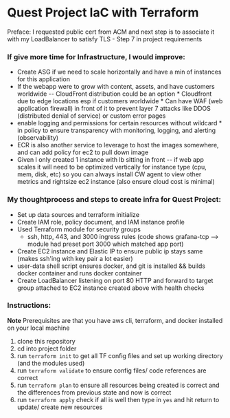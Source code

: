 # Quest Project IaC with Terraform

Preface: I requested public cert from ACM and next step is to associate it with my LoadBalancer to satisfy TLS - Step 7 in project requirements

### If give more time for Infrastructure, I would improve: ###
  *  Create ASG if we need to scale horizontally and have a min of instances for this application
  *  If the webapp were to grow with content, assets, and have customers worldwide -- CloudFront distribution could be an option
    *  Cloudfront due to edge locations esp if customers worldwide
    *  Can have WAF (web application firewall) in front of it to prevent layer 7 attacks like DDOS (distributed denial of service) or custom error pages
  *  enable logging and permissions for certain resources without wildcard * in policy to ensure transparency with monitoring, logging, and alerting (observability)
  *  ECR is also another service to leverage to host the images somewhere, and can add policy for ec2 to pull down image
  *  Given I only created 1 instance with lb sitting in front -- if web app scales it will need to be optimized vertically for instance type (cpu, mem, disk, etc) so you can always install CW agent to view other metrics and rightsize ec2 instance (also ensure cloud cost is minimal)

### My thoughtprocess and steps to create infra for Quest Project: ###
* Set up data sources and terraform initialize
* Create IAM role, policy document, and IAM instance profile
* Used Terraform module for security groups
  * ssh, http, 443, and 3000 ingress rules (code shows grafana-tcp --> module had preset port 3000 which matched app port)
*  Create EC2 instance and Elastic IP to ensure public ip stays same (makes ssh'ing with key pair a lot easier)  
  * user-data shell script ensures docker, and git is installed && builds docker container and runs docker container 
*  Create LoadBalancer listening on port 80 HTTP and forward to target group attached to EC2 instance created above with health checks

### Instructions: ###
**Note** Prerequisites are that you have aws cli, terraform, and docker installed on your local machine
1. clone this repository
2. cd into project folder
3. run `terraform init` to get all TF config files and set up working directory (and the modules used)
4. run `terraform validate` to ensure config files/ code references are correct
5. run `terraform plan` to ensure all resources being created is correct and the differences from previous state and now is correct
6. run `terraform apply` check if all is well then type in `yes` and hit return to update/ create new resources


